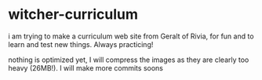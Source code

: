 # witcher-curriculum
 i am trying to make a curriculum web site from Geralt of Rivia, for fun and to learn and test new things. Always practicing!
 
nothing is optimized yet, I will compress the images as they are clearly too heavy (26MB!). I will make more commits soons

